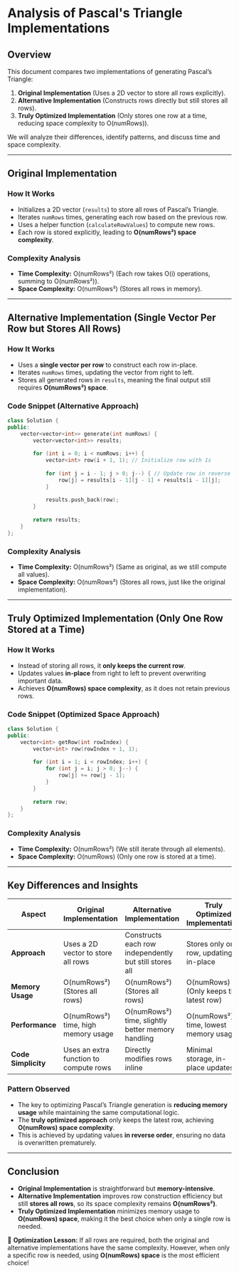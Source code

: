 # **Analysis of Pascal's Triangle Implementations**

## **Overview**
This document compares two implementations of generating Pascal’s Triangle:
1. **Original Implementation** (Uses a 2D vector to store all rows explicitly).
2. **Alternative Implementation** (Constructs rows directly but still stores all rows).
3. **Truly Optimized Implementation** (Only stores one row at a time, reducing space complexity to O(numRows)).

We will analyze their differences, identify patterns, and discuss time and space complexity.

---

## **Original Implementation**
### **How It Works**
- Initializes a 2D vector (`results`) to store all rows of Pascal’s Triangle.
- Iterates `numRows` times, generating each row based on the previous row.
- Uses a helper function (`calculateRowValues`) to compute new rows.
- Each row is stored explicitly, leading to **O(numRows²) space complexity**.

### **Complexity Analysis**
- **Time Complexity:** O(numRows²) (Each row takes O(i) operations, summing to O(numRows²)).
- **Space Complexity:** O(numRows²) (Stores all rows in memory).

---

## **Alternative Implementation (Single Vector Per Row but Stores All Rows)**
### **How It Works**
- Uses a **single vector per row** to construct each row in-place.
- Iterates `numRows` times, updating the vector from right to left.
- Stores all generated rows in `results`, meaning the final output still requires **O(numRows²) space**.

### **Code Snippet (Alternative Approach)**
```cpp
class Solution {
public:
    vector<vector<int>> generate(int numRows) {
        vector<vector<int>> results;
        
        for (int i = 0; i < numRows; i++) {
            vector<int> row(i + 1, 1); // Initialize row with 1s
            
            for (int j = i - 1; j > 0; j--) { // Update row in reverse to avoid overwriting
                row[j] = results[i - 1][j - 1] + results[i - 1][j];
            }
            
            results.push_back(row);
        }
        
        return results;
    }
};
```

### **Complexity Analysis**
- **Time Complexity:** O(numRows²) (Same as original, as we still compute all values).
- **Space Complexity:** O(numRows²) (Stores all rows, just like the original implementation).

---

## **Truly Optimized Implementation (Only One Row Stored at a Time)**
### **How It Works**
- Instead of storing all rows, it **only keeps the current row**.
- Updates values **in-place** from right to left to prevent overwriting important data.
- Achieves **O(numRows) space complexity**, as it does not retain previous rows.

### **Code Snippet (Optimized Space Approach)**
```cpp
class Solution {
public:
    vector<int> getRow(int rowIndex) {
        vector<int> row(rowIndex + 1, 1);
        
        for (int i = 1; i < rowIndex; i++) {
            for (int j = i; j > 0; j--) {
                row[j] += row[j - 1];
            }
        }
        
        return row;
    }
};
```

### **Complexity Analysis**
- **Time Complexity:** O(numRows²) (We still iterate through all elements).
- **Space Complexity:** O(numRows) (Only one row is stored at a time).

---

## **Key Differences and Insights**
| Aspect                 | Original Implementation            | Alternative Implementation        | Truly Optimized Implementation  |
|------------------------|----------------------------------|----------------------------------|----------------------------------|
| **Approach**          | Uses a 2D vector to store all rows | Constructs each row independently but still stores all | Stores only one row, updating in-place |
| **Memory Usage**      | O(numRows²) (Stores all rows)    | O(numRows²) (Stores all rows)    | O(numRows) (Only keeps the latest row) |
| **Performance**       | O(numRows²) time, high memory usage | O(numRows²) time, slightly better memory handling | O(numRows²) time, lowest memory usage |
| **Code Simplicity**   | Uses an extra function to compute rows | Directly modifies rows inline | Minimal storage, in-place updates |

### **Pattern Observed**
- The key to optimizing Pascal’s Triangle generation is **reducing memory usage** while maintaining the same computational logic.
- The **truly optimized approach** only keeps the latest row, achieving **O(numRows) space complexity**.
- This is achieved by updating values **in reverse order**, ensuring no data is overwritten prematurely.

---

## **Conclusion**
- **Original Implementation** is straightforward but **memory-intensive**.
- **Alternative Implementation** improves row construction efficiency but still **stores all rows**, so its space complexity remains **O(numRows²)**.
- **Truly Optimized Implementation** minimizes memory usage to **O(numRows) space**, making it the best choice when only a single row is needed.

🚀 **Optimization Lesson:** If all rows are required, both the original and alternative implementations have the same complexity. However, when only a specific row is needed, using **O(numRows) space** is the most efficient choice!


